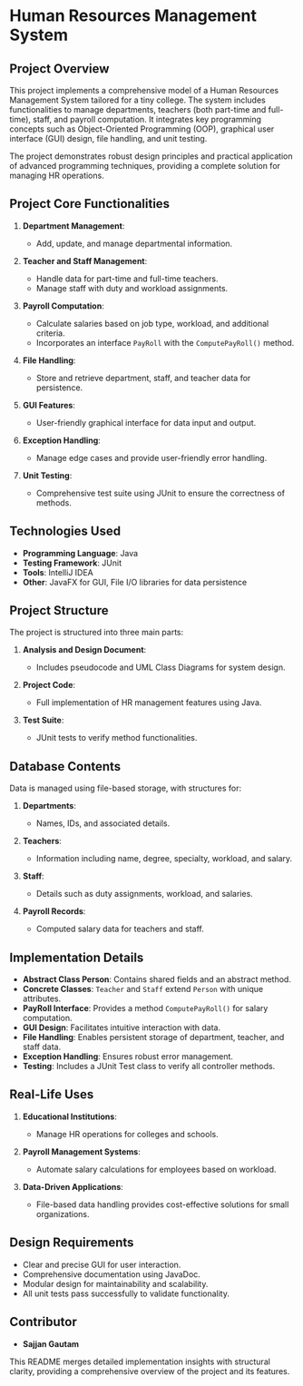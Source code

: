 # Human Resources Management System

## Project Overview

This project implements a comprehensive model of a Human Resources Management System tailored for a tiny college. The system includes functionalities to manage departments, teachers (both part-time and full-time), staff, and payroll computation. It integrates key programming concepts such as Object-Oriented Programming (OOP), graphical user interface (GUI) design, file handling, and unit testing. 

The project demonstrates robust design principles and practical application of advanced programming techniques, providing a complete solution for managing HR operations.

## Project Core Functionalities

1. **Department Management**:
   - Add, update, and manage departmental information.

2. **Teacher and Staff Management**:
   - Handle data for part-time and full-time teachers.
   - Manage staff with duty and workload assignments.

3. **Payroll Computation**:
   - Calculate salaries based on job type, workload, and additional criteria.
   - Incorporates an interface `PayRoll` with the `ComputePayRoll()` method.

4. **File Handling**:
   - Store and retrieve department, staff, and teacher data for persistence.

5. **GUI Features**:
   - User-friendly graphical interface for data input and output.

6. **Exception Handling**:
   - Manage edge cases and provide user-friendly error handling.

7. **Unit Testing**:
   - Comprehensive test suite using JUnit to ensure the correctness of methods.

## Technologies Used

- **Programming Language**: Java
- **Testing Framework**: JUnit
- **Tools**: IntelliJ IDEA
- **Other**: JavaFX for GUI, File I/O libraries for data persistence

## Project Structure

The project is structured into three main parts:

1. **Analysis and Design Document**:
   - Includes pseudocode and UML Class Diagrams for system design.

2. **Project Code**:
   - Full implementation of HR management features using Java.

3. **Test Suite**:
   - JUnit tests to verify method functionalities.

## Database Contents

Data is managed using file-based storage, with structures for:

1. **Departments**:
   - Names, IDs, and associated details.

2. **Teachers**:
   - Information including name, degree, specialty, workload, and salary.

3. **Staff**:
   - Details such as duty assignments, workload, and salaries.

4. **Payroll Records**:
   - Computed salary data for teachers and staff.

## Implementation Details

- **Abstract Class Person**: Contains shared fields and an abstract method.
- **Concrete Classes**: `Teacher` and `Staff` extend `Person` with unique attributes.
- **PayRoll Interface**: Provides a method `ComputePayRoll()` for salary computation.
- **GUI Design**: Facilitates intuitive interaction with data.
- **File Handling**: Enables persistent storage of department, teacher, and staff data.
- **Exception Handling**: Ensures robust error management.
- **Testing**: Includes a JUnit Test class to verify all controller methods.

## Real-Life Uses

1. **Educational Institutions**:
   - Manage HR operations for colleges and schools.
   
2. **Payroll Management Systems**:
   - Automate salary calculations for employees based on workload.

3. **Data-Driven Applications**:
   - File-based data handling provides cost-effective solutions for small organizations.

## Design Requirements

- Clear and precise GUI for user interaction.
- Comprehensive documentation using JavaDoc.
- Modular design for maintainability and scalability.
- All unit tests pass successfully to validate functionality.

## Contributor

- **Sajjan Gautam**

This README merges detailed implementation insights with structural clarity, providing a comprehensive overview of the project and its features.

